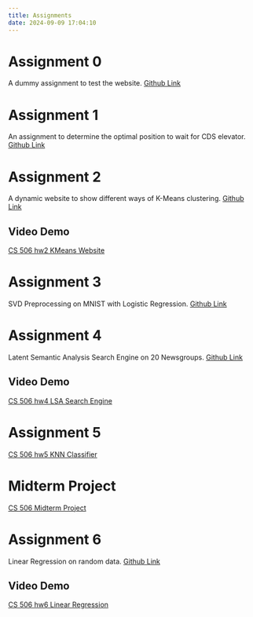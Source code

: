 ```yaml
---
title: Assignments
date: 2024-09-09 17:04:10
---
```


# Assignment 0
A dummy assignment to test the website. [Github Link](https://github.com/bjRichardLiu/ruicliu-assignment-0)

# Assignment 1
An assignment to determine the optimal position to wait for CDS elevator. [Github Link](https://github.com/bjRichardLiu/ruicliu-assignment-1)

# Assignment 2
A dynamic website to show different ways of K-Means clustering. [Github Link](https://github.com/bjRichardLiu/ruicliu-assignment-2)

## Video Demo
[CS 506 hw2 KMeans Website](https://youtu.be/m6wfqqWK2dE)

# Assignment 3
SVD Preprocessing on MNIST with Logistic Regression. [Github Link](https://github.com/bjRichardLiu/ruicliu-assignment-3)

# Assignment 4
Latent Semantic Analysis Search Engine on 20 Newsgroups. [Github Link](https://github.com/bjRichardLiu/ruicliu-assignment-4)

## Video Demo
[CS 506 hw4 LSA Search Engine](https://youtu.be/A4HiMKIjRXo)

# Assignment 5
[CS 506 hw5 KNN Classifier](https://github.com/bjRichardLiu/ruicliu-assignment-5)

# Midterm Project
[CS 506 Midterm Project](https://github.com/bjRichardLiu/ruicliu-CS506_midterm)

# Assignment 6
Linear Regression on random data. [Github Link](https://github.com/bjRichardLiu/ruicliu-assignment-6)

## Video Demo
[CS 506 hw6 Linear Regression](https://youtu.be/d8m8BfOOSKg)


